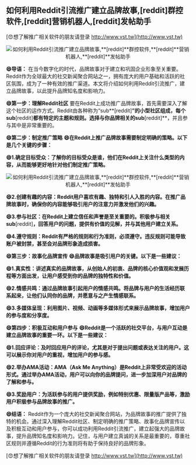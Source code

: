 ## **如何利用Reddit引流推广建立品牌故事,**[reddit]**群控软件,**[reddit]**营销机器人,**[reddit]**发帖助手**

[😍想了解推广相关软件的朋友请登录 http://www.vst.tw](http://www.vst.tw)

 <center><img src="https://vst.tw/MP4/tuiguang/png/4.png" alt="如何利用Reddit引流推广建立品牌故事,**[reddit]**群控软件,**[reddit]**营销机器人,**[reddit]**发帖助手"></center>

**😄导语：**
在当今数字化的时代，品牌故事对于建立和巩固企业形象至关重要。Reddit作为全球最大的社交新闻聚合网站之一，拥有庞大的用户基础和活跃的社区氛围，成为了一种有效的推广渠道。本文将介绍如何利用Reddit引流推广，建立品牌故事，以此提升品牌知名度和影响力。

**😄第一步：理解Reddit社区**
要在Reddit上成功推广品牌故事，首先需要深入了解这个社区的运作方式。Reddit由各种称为“sub**[reddit]**”的小型社区组成，每个sub**[reddit]**都有特定的主题和规则。选择与你品牌相关的sub**[reddit]**，并且参与其中是非常重要的。

**😄第二步：制定推广策略**
**😄在Reddit上推广品牌故事需要制定明确的策略。以下是几个关键的步骤：**

**😄1.确定目标受众：了解你的目标受众是谁，他们在Reddit上关注什么类型的内容，从而能够更好地针对他们制定推广策略。**

 <center><img src="https://vst.tw/MP4/tuiguang/png/7.png" alt="如何利用Reddit引流推广建立品牌故事,**[reddit]**群控软件,**[reddit]**营销机器人,**[reddit]**发帖助手"></center>

**😄2.创建有趣的内容：Reddit用户喜欢有趣、独特和引人入胜的内容。在推广品牌故事时，确保你的内容能够吸引用户的注意力并激发他们的兴趣。**

**😄3.参与社区：在Reddit上建立信任和声誉是至关重要的。积极参与相关sub**[reddit]**，回答用户的问题，提供有价值的见解，并与其他用户建立关系。**

**😄4.遵守规则：Reddit有严格的规则和行为准则，必须遵守。违反规则可能导致账户被封禁，甚至会对品牌形象造成损害。**

**😄第三步：故事化品牌宣传**
**😄品牌故事是吸引用户的关键。以下是一些建议：**

**😄1.真实性：讲述真实的品牌故事，从创始人的初衷、品牌的核心价值观和发展历程等方面出发，让用户感受到你的品牌的独特性和价值。**

**😄2.情感共鸣：通过品牌故事引起用户的情感共鸣。将品牌与用户的生活经历联系起来，让他们认同你的品牌，并愿意与之产生情感联系。**

**😄3.多媒体呈现：利用图片、视频、动画等多媒体形式来展示品牌故事，增加用户的参与度和分享度。**

**😄第四步：积极互动和用户参与**
**😄Reddit是一个活跃的社交平台，与用户互动是建立品牌故事的重要一环。以下是一些建议：**

**😄1.回应评论：及时回应用户的评论，尤其是对于提出问题或表达关注的用户。这可以展示你对用户的重视，增加用户的参与感。**

**😄2.举办AMA活动：AMA（Ask Me Anything）是Reddit上非常受欢迎的活动形式。通过举办AMA活动，用户可以向你的品牌提问，进一步加深用户对品牌的了解和参与。**

**😄3.奖励用户：为活跃参与的用户提供奖励，例如特别优惠、限量版产品等，激励用户积极参与品牌故事的推广。**

**😄结语：**
Reddit作为一个庞大的社交新闻聚合网站，为品牌故事的推广提供了独特的机会。通过深入理解Reddit社区、制定明确的推广策略、故事化品牌宣传以及积极互动和用户参与，你可以成功利用Reddit引流推广，建立起强大的品牌故事，提升品牌知名度和影响力。记住，与用户建立真诚的关系是最重要的，尊重社区规则并遵循Reddit的行为准则将有助于保持良好的品牌形象。

[😍想了解推广相关软件的朋友请登录 http://www.vst.tw](http://www.vst.tw)




